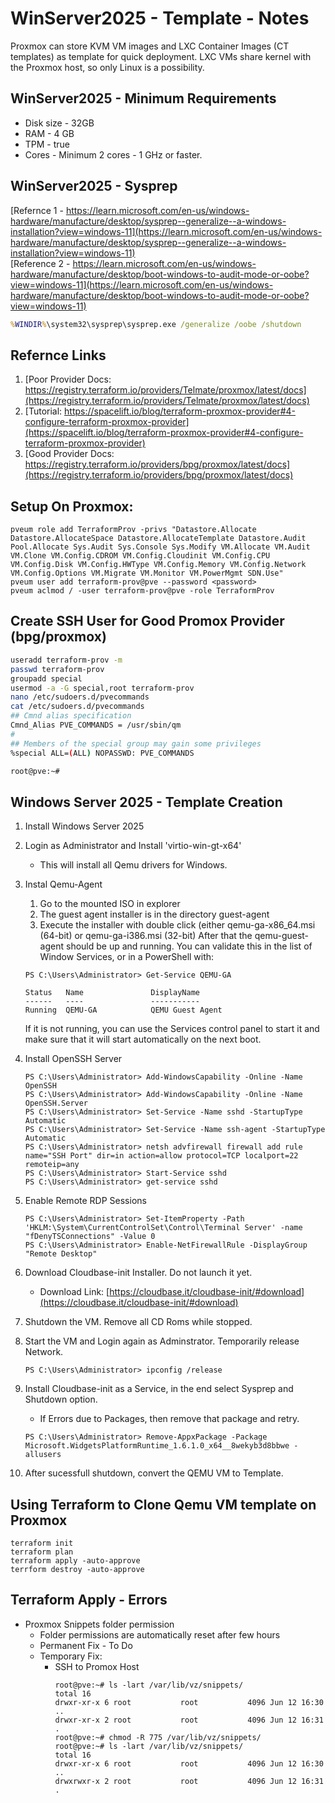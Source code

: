 # WinServer2025 - Template - Notes
Proxmox can store KVM VM images and LXC Container Images (CT templates) as template for quick deployment. LXC VMs share kernel with the Proxmox host, so only Linux is a possibility.

## WinServer2025 - Minimum Requirements
- Disk size - 32GB
- RAM - 4 GB
- TPM - true
- Cores - Minimum 2 cores - 1 GHz or faster.


## WinServer2025 - Sysprep
[Refernce 1 - https://learn.microsoft.com/en-us/windows-hardware/manufacture/desktop/sysprep--generalize--a-windows-installation?view=windows-11](https://learn.microsoft.com/en-us/windows-hardware/manufacture/desktop/sysprep--generalize--a-windows-installation?view=windows-11)  
[Reference 2 - https://learn.microsoft.com/en-us/windows-hardware/manufacture/desktop/boot-windows-to-audit-mode-or-oobe?view=windows-11](https://learn.microsoft.com/en-us/windows-hardware/manufacture/desktop/boot-windows-to-audit-mode-or-oobe?view=windows-11)  
```cmd
%WINDIR%\system32\sysprep\sysprep.exe /generalize /oobe /shutdown
```
  

## Refernce Links
1. [Poor Provider Docs: https://registry.terraform.io/providers/Telmate/proxmox/latest/docs](https://registry.terraform.io/providers/Telmate/proxmox/latest/docs)
1. [Tutorial: https://spacelift.io/blog/terraform-proxmox-provider#4-configure-terraform-proxmox-provider](https://spacelift.io/blog/terraform-proxmox-provider#4-configure-terraform-proxmox-provider)
1. [Good Provider Docs: https://registry.terraform.io/providers/bpg/proxmox/latest/docs](https://registry.terraform.io/providers/bpg/proxmox/latest/docs)

## Setup On Proxmox:
```
pveum role add TerraformProv -privs "Datastore.Allocate Datastore.AllocateSpace Datastore.AllocateTemplate Datastore.Audit Pool.Allocate Sys.Audit Sys.Console Sys.Modify VM.Allocate VM.Audit VM.Clone VM.Config.CDROM VM.Config.Cloudinit VM.Config.CPU VM.Config.Disk VM.Config.HWType VM.Config.Memory VM.Config.Network VM.Config.Options VM.Migrate VM.Monitor VM.PowerMgmt SDN.Use"
pveum user add terraform-prov@pve --password <password>
pveum aclmod / -user terraform-prov@pve -role TerraformProv
```
## Create SSH User for Good Promox Provider (bpg/proxmox)
```bash
useradd terraform-prov -m
passwd terraform-prov
groupadd special
usermod -a -G special,root terraform-prov
nano /etc/sudoers.d/pvecommands
cat /etc/sudoers.d/pvecommands
## Cmnd alias specification
Cmnd_Alias PVE_COMMANDS = /usr/sbin/qm
#
## Members of the special group may gain some privileges
%special ALL=(ALL) NOPASSWD: PVE_COMMANDS

root@pve:~#
```

## Windows Server 2025 - Template Creation

1. Install Windows Server 2025

1. Login as Administrator and Install 'virtio-win-gt-x64'
    - This will install all Qemu drivers for Windows.

1. Instal Qemu-Agent
    1. Go to the mounted ISO in explorer
    1. The guest agent installer is in the directory guest-agent
    1. Execute the installer with double click (either qemu-ga-x86_64.msi (64-bit) or qemu-ga-i386.msi (32-bit)
    After that the qemu-guest-agent should be up and running. You can validate this in the list of Window Services, or in a PowerShell with:
    ```
    PS C:\Users\Administrator> Get-Service QEMU-GA
    
    Status   Name               DisplayName
    ------   ----               -----------
    Running  QEMU-GA            QEMU Guest Agent
    ```
    If it is not running, you can use the Services control panel to start it and make sure that it will start automatically on the next boot.

1. Install OpenSSH Server
    ```
    PS C:\Users\Administrator> Add-WindowsCapability -Online -Name OpenSSH
    PS C:\Users\Administrator> Add-WindowsCapability -Online -Name OpenSSH.Server
    PS C:\Users\Administrator> Set-Service -Name sshd -StartupType Automatic
    PS C:\Users\Administrator> Set-Service -Name ssh-agent -StartupType Automatic
    PS C:\Users\Administrator> netsh advfirewall firewall add rule name="SSH Port" dir=in action=allow protocol=TCP localport=22 remoteip=any
    PS C:\Users\Administrator> Start-Service sshd
    PS C:\Users\Administrator> get-service sshd
    ```

1. Enable Remote RDP Sessions
    ```
    PS C:\Users\Administrator> Set-ItemProperty -Path 'HKLM:\System\CurrentControlSet\Control\Terminal Server' -name "fDenyTSConnections" -Value 0
    PS C:\Users\Administrator> Enable-NetFirewallRule -DisplayGroup "Remote Desktop"
    ```

1. Download Cloudbase-init Installer. Do not launch it yet.  
    - Download Link: [https://cloudbase.it/cloudbase-init/#download](https://cloudbase.it/cloudbase-init/#download)

1. Shutdown the VM. Remove all CD Roms while stopped.

1. Start the VM and Login again as Adminstrator. Temporarily release Network.
    ```
    PS C:\Users\Administrator> ipconfig /release
    ```

1. Install Cloudbase-init as a Service, in the end select Sysprep and Shutdown option.
    - If Errors due to Packages, then remove that package and retry.
    ```
    PS C:\Users\Administrator> Remove-AppxPackage -Package Microsoft.WidgetsPlatformRuntime_1.6.1.0_x64__8wekyb3d8bbwe -allusers
    ```

1. After sucessfull shutdown, convert the QEMU VM to Template.

## Using Terraform to Clone Qemu VM template on Proxmox
```
terraform init
terraform plan
terraform apply -auto-approve
terrform destroy -auto-approve
```

## Terraform Apply - Errors
- Proxmox Snippets folder permission
    - Folder permissions are automatically reset after few hours
    - Permanent Fix - To Do
    - Temporary Fix:
        - SSH to Promox Host
            ```
            root@pve:~# ls -lart /var/lib/vz/snippets/
            total 16
            drwxr-xr-x 6 root           root           4096 Jun 12 16:30 ..
            drwxr-xr-x 2 root           root           4096 Jun 12 16:31 .
            root@pve:~# chmod -R 775 /var/lib/vz/snippets/
            root@pve:~# ls -lart /var/lib/vz/snippets/
            total 16
            drwxr-xr-x 6 root           root           4096 Jun 12 16:30 ..
            drwxrwxr-x 2 root           root           4096 Jun 12 16:31 .
            ```
